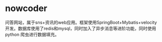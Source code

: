 # nowcoder
问答网站，属于sns+资讯的web应用。框架使用SpringBoot+Mybatis+velocity开发。数据库使用了redis和mysql，同时加入了异步消息等进阶功能，同时使用python
爬虫进行数据填充。

